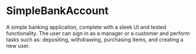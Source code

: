 # SimpleBankAccount
A simple banking application, complete with a sleek UI and tested functionality.
The user can sign in as a manager or a customer
and perform tasks such as: depositing,
withdrawing, purchasing items, and creating a
new user.
